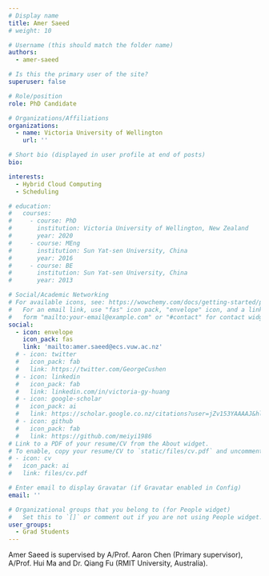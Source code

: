 ```yaml
---
# Display name
title: Amer Saeed
# weight: 10

# Username (this should match the folder name)
authors:
  - amer-saeed

# Is this the primary user of the site?
superuser: false

# Role/position
role: PhD Candidate

# Organizations/Affiliations
organizations:
  - name: Victoria University of Wellington
    url: ''

# Short bio (displayed in user profile at end of posts)
bio: 

interests:
  - Hybrid Cloud Computing
  - Scheduling

# education:
#   courses:
#     - course: PhD
#       institution: Victoria University of Wellington, New Zealand
#       year: 2020
#     - course: MEng
#       institution: Sun Yat-sen University, China
#       year: 2016
#     - course: BE
#       institution: Sun Yat-sen University, China
#       year: 2013

# Social/Academic Networking
# For available icons, see: https://wowchemy.com/docs/getting-started/page-builder/#icons
#   For an email link, use "fas" icon pack, "envelope" icon, and a link in the
#   form "mailto:your-email@example.com" or "#contact" for contact widget.
social:
  - icon: envelope
    icon_pack: fas
    link: 'mailto:amer.saeed@ecs.vuw.ac.nz'
  # - icon: twitter
  #   icon_pack: fab
  #   link: https://twitter.com/GeorgeCushen
  # - icon: linkedin
  #   icon_pack: fab
  #   link: linkedin.com/in/victoria-gy-huang
  # - icon: google-scholar
  #   icon_pack: ai
  #   link: https://scholar.google.co.nz/citations?user=jZv153YAAAAJ&hl=en
  # - icon: github
  #   icon_pack: fab
  #   link: https://github.com/meiyi1986
# Link to a PDF of your resume/CV from the About widget.
# To enable, copy your resume/CV to `static/files/cv.pdf` and uncomment the lines below.
# - icon: cv
#   icon_pack: ai
#   link: files/cv.pdf

# Enter email to display Gravatar (if Gravatar enabled in Config)
email: ''

# Organizational groups that you belong to (for People widget)
#   Set this to `[]` or comment out if you are not using People widget.
user_groups:
  - Grad Students
---
```


Amer Saeed is supervised by A/Prof. Aaron Chen (Primary supervisor), A/Prof. Hui Ma and Dr. Qiang Fu (RMIT University, Australia).